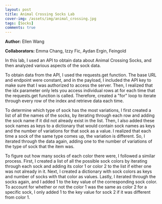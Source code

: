 ```yaml
---
layout: post
title: Animal Crossing Socks Lab
cover-img: /assets/img/animal_crossing.jpg
tags: [Socks]
comments: true
---
```


**Author:** Ellen Wang

**Collaborators:** Emma Chang, Izzy Fic, Aydan Ergin, Feingold

In this lab, I used an API to obtain data about Animal Crossing Socks, and then analyzed various aspects of the sock data. 

To obtain data from the API, I used the requests.get function. The base URL and endpoint were constant, and in the payload, I included the API key to make sure that I was authorized to access the server. Then, I realized that the idx parameter only lets you access individual rows at for each time that the requests.get function is called. Therefore, created a "for" loop to iterate through every row of the index and retrieve data each time.

To determine which type of sock has the most variations, I first created a list of all the names of the socks, by iterating through each row and adding the sock name if it did not already exist in the list. Then, I also added these sock names as keys to a dictionary that would contain sock names as keys and the number of variations for that sock as a value. I realized that each time a sock of the same type comes up, the variation is different. So, I iterated through the data again, adding one to the number of variations of the type of sock that the item was.

To figure out how many socks of each color there were, I followed a similar process. First, I created a list of all the possible sock colors by iterating through each sock and adding its color 1 or color 2 to the list if either one was not already in it. Next, I created a dictionary with sock colors as keys and number of socks with that color as values. Lastly, I iterated through the socks again, and I added 1 to the key value of the corresponding sock color. To account for whether or not the color 1 was the same as color 2 for a specific sock, I only added 1 to the key value for sock 2 if it was different from color 1.

